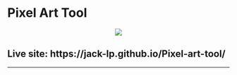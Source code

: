 # Pixel Art Tool

<p align="center">
 <img src="https://i.imgur.com/g6UEJgW.png" />
</p>

<h2>Live site: https://jack-lp.github.io/Pixel-art-tool/</h2>

---
